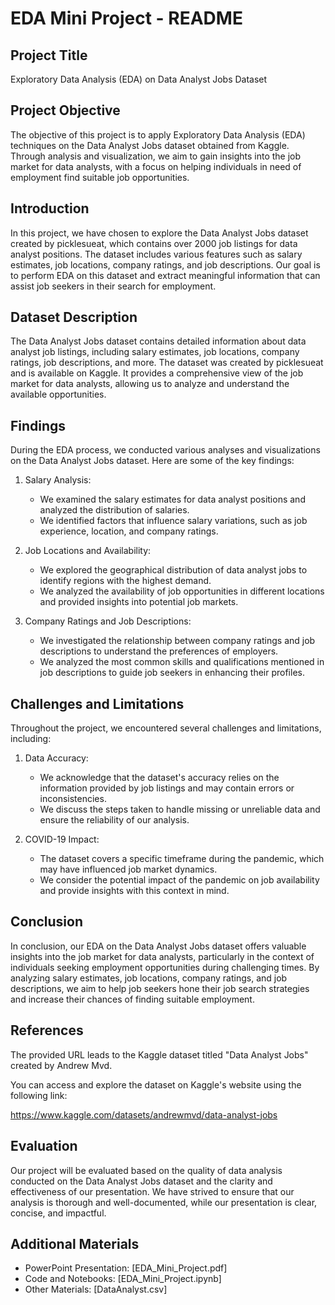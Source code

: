 # EDA Mini Project - README

## Project Title
Exploratory Data Analysis (EDA) on Data Analyst Jobs Dataset

## Project Objective
The objective of this project is to apply Exploratory Data Analysis (EDA) techniques on the Data Analyst Jobs dataset obtained from Kaggle. Through analysis and visualization, we aim to gain insights into the job market for data analysts, with a focus on helping individuals in need of employment find suitable job opportunities.

## Introduction
In this project, we have chosen to explore the Data Analyst Jobs dataset created by picklesueat, which contains over 2000 job listings for data analyst positions. The dataset includes various features such as salary estimates, job locations, company ratings, and job descriptions. Our goal is to perform EDA on this dataset and extract meaningful information that can assist job seekers in their search for employment.

## Dataset Description
The Data Analyst Jobs dataset contains detailed information about data analyst job listings, including salary estimates, job locations, company ratings, job descriptions, and more. The dataset was created by picklesueat and is available on Kaggle. It provides a comprehensive view of the job market for data analysts, allowing us to analyze and understand the available opportunities.

## Findings
During the EDA process, we conducted various analyses and visualizations on the Data Analyst Jobs dataset. Here are some of the key findings:

1. Salary Analysis:
   - We examined the salary estimates for data analyst positions and analyzed the distribution of salaries.
   - We identified factors that influence salary variations, such as job experience, location, and company ratings.

2. Job Locations and Availability:
   - We explored the geographical distribution of data analyst jobs to identify regions with the highest demand.
   - We analyzed the availability of job opportunities in different locations and provided insights into potential job markets.

3. Company Ratings and Job Descriptions:
   - We investigated the relationship between company ratings and job descriptions to understand the preferences of employers.
   - We analyzed the most common skills and qualifications mentioned in job descriptions to guide job seekers in enhancing their profiles.

## Challenges and Limitations
Throughout the project, we encountered several challenges and limitations, including:

1. Data Accuracy:
   - We acknowledge that the dataset's accuracy relies on the information provided by job listings and may contain errors or inconsistencies.
   - We discuss the steps taken to handle missing or unreliable data and ensure the reliability of our analysis.

2. COVID-19 Impact:
   - The dataset covers a specific timeframe during the pandemic, which may have influenced job market dynamics.
   - We consider the potential impact of the pandemic on job availability and provide insights with this context in mind.

## Conclusion
In conclusion, our EDA on the Data Analyst Jobs dataset offers valuable insights into the job market for data analysts, particularly in the context of individuals seeking employment opportunities during challenging times. By analyzing salary estimates, job locations, company ratings, and job descriptions, we aim to help job seekers hone their job search strategies and increase their chances of finding suitable employment.

## References
The provided URL leads to the Kaggle dataset titled "Data Analyst Jobs" created by Andrew Mvd.

You can access and explore the dataset on Kaggle's website using the following link:

https://www.kaggle.com/datasets/andrewmvd/data-analyst-jobs

## Evaluation
Our project will be evaluated based on the quality of data analysis conducted on the Data Analyst Jobs dataset and the clarity and effectiveness of our presentation. We have strived to ensure that our analysis is thorough and well-documented, while our presentation is clear, concise, and impactful.

## Additional Materials
- PowerPoint Presentation: [EDA_Mini_Project.pdf]
- Code and Notebooks: [EDA_Mini_Project.ipynb]
- Other Materials: [DataAnalyst.csv]
